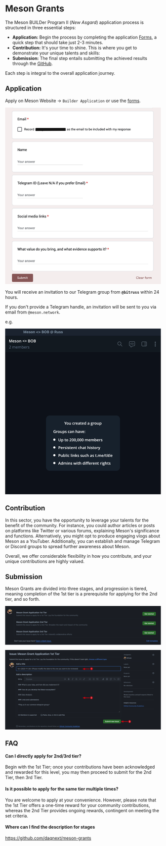 # Meson Grants

The Meson BUILDer Program II (*New Asgard*) application process is structured in three essential steps:

- **Application:** Begin the process by completing the application [Forms](https://t.co/ZGh5KXofiq), a quick step that should take just 2-3 minutes.
- **Contribution:** It's your time to shine. This is where you get to demonstrate your unique talents and skills:
- **Submission:** The final step entails submitting the achieved results through the [GitHub](https://github.com/daqnext/meson-grants/issues/new/choose).

Each step is integral to the overall application journey.

## Application

Apply on Meson Website -> `Builder Application` or use the [forms](https://t.co/ZGh5KXofiq).

![](./images/grants/grants-01.png)

You will receive an invitation to our Telegram group from **`@bitruss`** within 24 hours.

If you don't provide a Telegram handle, an invitation will be sent to you via email from `@meson.network`.

e.g.

![](./images/grants/grants-02.png)

## Contribution
In this sector, you have the opportunity to leverage your talents for the benefit of the community. For instance, you could author articles or posts on platforms like Twitter or various forums, explaining Meson's significance and functions. Alternatively, you might opt to produce engaging vlogs about Meson as a YouTuber. Additionally, you can establish and manage Telegram or Discord groups to spread further awareness about Meson.

Overall, we offer considerable flexibility in how you contribute, and your unique contributions are highly valued.

## Submission
Meson Grants are divided into three stages, and progression is tiered, meaning completion of the 1st tier is a prerequisite for applying for the 2nd tier, and so forth.

![](./images/grants/grants-03.png)

![](./images/grants/grants-04.png)

## FAQ
#### Can I directly apply for 2nd/3rd tier?
Begin with the 1st Tier; once your contributions have been acknowledged and rewarded for this level, you may then proceed to submit for the 2nd Tier, then 3rd Tier.

#### Is it possible to apply for the same tier multiple times?
You are welcome to apply at your convenience. However, please note that the 1st Tier offers a one-time reward for your community contributions, whereas the 2nd Tier provides ongoing rewards, contingent on meeting the set criteria.

#### Where can I find the description for stages
https://github.com/daqnext/meson-grants
